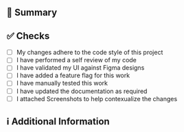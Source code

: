 ## 📑 Summary
<!-- Add a brief description of the pr -->

## ✅ Checks
<!-- Make sure your pr passes the CI checks and check the relevant fields pertaining to your work -->
<!-- It is not a requirement to check every item in the list -->

- [ ] My changes adhere to the code style of this project
- [ ] I have performed a self review of my code
- [ ] I have validated my UI against Figma designs
- [ ] I have added a feature flag for this work
- [ ] I have manually tested this work
- [ ] I have updated the documentation as required
- [ ] I attached Screenshots to help contexualize the changes

## ℹ Additional Information
<!-- Any additional information like breaking changes, dependencies added, screenshots, comparisons between new and old behavior, etc. -->
